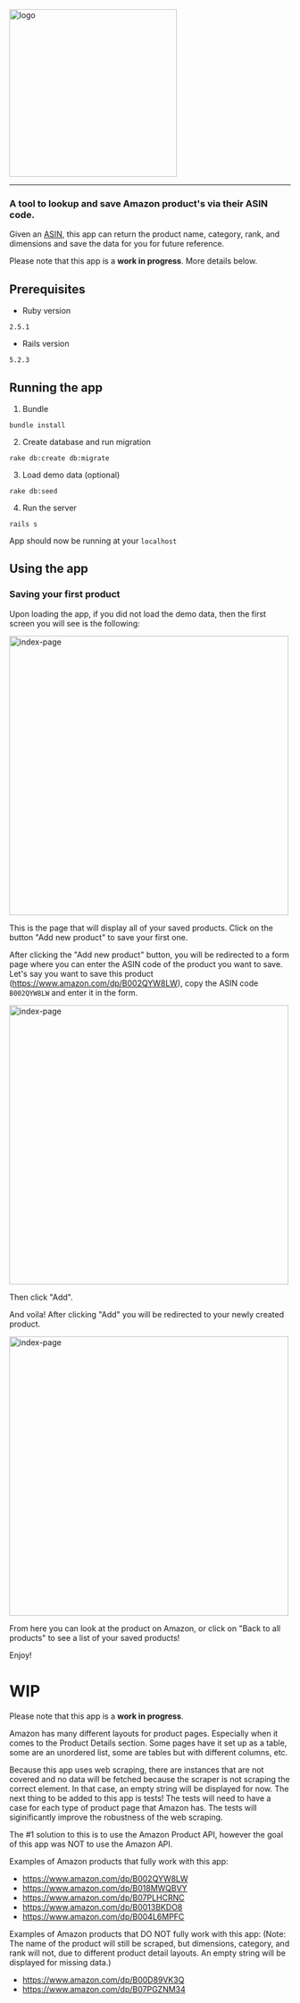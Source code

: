 <img src="https://i.ibb.co/DR1mW1m/Screen-Shot-2019-08-13-at-11-58-35-AM.png" alt="logo" width="300"/>

-----

### A tool to lookup and save Amazon product's via their ASIN code.

Given an [ASIN](https://www.nchannel.com/blog/amazon-asin-what-is-an-asin-number/), this app can return the product name, category, rank, and dimensions and save the data for you for future reference.  

Please note that this app is a **work in progress**. More details below.

## Prerequisites
* Ruby version
```
2.5.1
```
* Rails version
```
5.2.3
```

## Running the app
1. Bundle
  ```
  bundle install
  ```

2. Create database and run migration
  ```
  rake db:create db:migrate
  ```

3. Load demo data (optional)
  ```
  rake db:seed
  ```

4. Run the server
```
rails s
```
App should now be running at your `localhost`

## Using the app
### Saving your first product
Upon loading the app, if you did not load the demo data, then the first screen you will see is the following:

<img src="https://i.ibb.co/ZmxFnNd/Screen-Shot-2019-08-13-at-12-18-51-PM.png" alt="index-page" width="500"/>

This is the page that will display all of your saved products. Click on the button "Add new product" to save your first one.

After clicking the "Add new product" button, you will be redirected to a form page where you can enter the ASIN code of the product you want to save. Let's say you want to save this product (https://www.amazon.com/dp/B002QYW8LW), copy the ASIN code `B002QYW8LW` and enter it in the form.

<img src="https://i.ibb.co/bss7MwN/Screen-Shot-2019-08-13-at-12-23-47-PM.png" alt="index-page" width="500"/>

Then click "Add".

And voila! After clicking "Add" you will be redirected to your newly created product.

<img src="https://i.ibb.co/2PhmBwh/Screen-Shot-2019-08-13-at-1-57-06-PM.png" alt="index-page" width="500"/>

From here you can look at the product on Amazon, or click on "Back to all products" to see a list of your saved products!

Enjoy!

# WIP
Please note that this app is a **work in progress**.

Amazon has many different layouts for product pages. Especially when it comes to the Product Details section. Some pages have it set up as a table, some are an unordered list, some are tables but with different columns, etc.

Because this app uses web scraping, there are instances that are not covered and no data will be fetched because the scraper is not scraping the correct element. In that case, an empty string will be displayed for now. The next thing to be added to this app is tests! The tests will need to have a case for each type of product page that Amazon has. The tests will siginificantly improve the robustness of the web scraping.

The #1 solution to this is to use the Amazon Product API, however the goal of this app was NOT to use the Amazon API.


Examples of Amazon products that fully work with this app:
* https://www.amazon.com/dp/B002QYW8LW
* https://www.amazon.com/dp/B018MWQBVY
* https://www.amazon.com/dp/B07PLHCRNC
* https://www.amazon.com/dp/B0013BKDO8
* https://www.amazon.com/dp/B004L6MPFC


Examples of Amazon products that DO NOT fully work with this app:
(Note: The name of the product will still be scraped, but dimensions, category, and rank will not, due to different product detail layouts. An empty string will be displayed for missing data.)
* https://www.amazon.com/dp/B00D89VK3Q
* https://www.amazon.com/dp/B07PGZNM34
